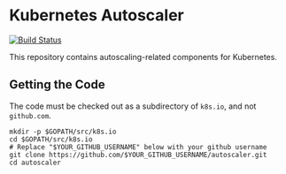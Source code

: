 # Kubernetes Autoscaler

[![Build Status](https://travis-ci.org/kubernetes/autoscaler.svg?branch=master)](https://travis-ci.org/kubernetes/autoscaler)

This repository contains autoscaling-related components for Kubernetes.

## Getting the Code

The code must be checked out as a subdirectory of `k8s.io`, and not `github.com`.

```shell
mkdir -p $GOPATH/src/k8s.io
cd $GOPATH/src/k8s.io
# Replace "$YOUR_GITHUB_USERNAME" below with your github username
git clone https://github.com/$YOUR_GITHUB_USERNAME/autoscaler.git
cd autoscaler
```